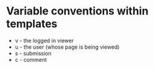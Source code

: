 # Variable conventions within templates

* v - the logged in viewer
* u - the user (whose page is being viewed)
* s - submission
* c - comment